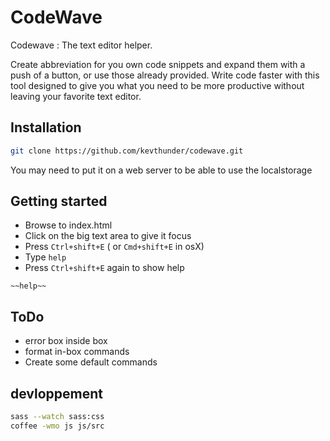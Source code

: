 # CodeWave

Codewave : The text editor helper.

Create abbreviation for you own code snippets and expand them with a push of a button, or use those already provided. Write code faster with this tool designed to give you what you need to be more productive without leaving your favorite text editor.

## Installation

```sh
git clone https://github.com/kevthunder/codewave.git
```

You may need to put it on a web server to be able to use the localstorage


## Getting started

* Browse to index.html
* Click on the big text area to give it focus 
* Press ```Ctrl+shift+E``` ( or ```Cmd+shift+E``` in osX) 
* Type ```help``` 
* Press ```Ctrl+shift+E``` again to show help

```
~~help~~
```

## ToDo

* error box inside box
* format in-box commands
* Create some default commands

## devloppement

```sh
sass --watch sass:css
coffee -wmo js js/src
```